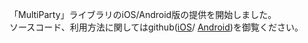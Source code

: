 「MultiParty」ライブラリのiOS/Android版の提供を開始しました。<br>
ソースコード、利用方法に関してはgithub(<a target="_blank" href="https://github.com/nttcom/SkyWay-MultiParty-iOS">iOS</a>/
<a target="_blank" href="https://github.com/nttcom/SkyWay-MultiParty-Android">Android</a>)を御覧ください。
